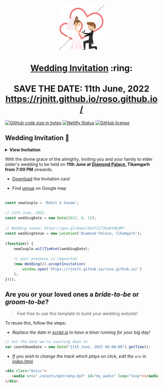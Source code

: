 
<p align="center"><a href="https://rjnitt.github.io/roso.github.io/"><img src="./assets/wedding.gif" width="150px" height="150px"/></a></p>
<h1 align="center"><a href="https://rjnitt.github.io/roso.github.io/">Wedding Invitation</a> :ring: <br> <br> SAVE THE DATE: 11th June, 2022 <br> <a href="https://rjnitt.github.io/roso.github.io/">https://rjnitt.github.io/roso.github.io/</a></h1>

[![GitHub code size in bytes](https://img.shields.io/github/languages/code-size/vinitshahdeo/Wedding-Invitation?logo=github)](https://rjnitt.github.io/roso.github.io/) [![Netlify Status](https://api.netlify.com/api/v1/badges/e945f101-f434-45e6-8c33-df855c6b2082/deploy-status)](https://app.netlify.com/sites/sonali/deploys) [![GitHub license](https://img.shields.io/github/license/vinitshahdeo/Wedding-Invitation?logo=github)](https://github.com/vinitshahdeo/Wedding-Invitation)

## Wedding Invitation :ring:

<details>
  <summary><strong>View Invitation</strong></summary>
  <a href="https://rjnitt.github.io/roso.github.io/"><img src="./assets/img/sonali.jpeg" /></a>
</details>

With the divine grace of the almighty,
inviting you and your family to elder sister's wedding to be held on **11th June at [Diamond Palace](https://goo.gl/maps/Xw372J735w6YQKdM7), Tikamgarh from 7:00 PM** onwards.

- [Download](https://github.com/rjnitt/roso.github.io/raw/master/invitation/roso-wedding-invite.pdf) the Invitation card

- Find [venue](https://goo.gl/maps/Xw372J735w6YQKdM7) on Google map


```js

const newCouple = 'Rohit & Sonam';

// 11th June, 2022
const weddingDate = new Date(2022, 6, 11);

// Wedding venue: https://goo.gl/maps/Xw372J735w6YQKdM7
const weddingVenue = new Location('Diamond Palace, Tikamgarh');

(function() {
    newCouple.willTieKnot(weddingDate);

    // your presence is requested
    (new Wedding()).acceptInvitation(
        window.open('https://rjnitt.github.io/roso.github.io/')
    );
})();


```

## Are you or your loved ones a *bride-to-be* or *groom-to-be*? 
> Feel free to use this template to build your wedding website!

To reuse this, follow the steps:

- *Replace the date in [script.js](https://github.com/vinitshahdeo/Wedding-Invitation/blob/master/js/script.js#L29) to have a timer running for your big day!*

```js
// Set the date we're counting down to
var countDownDate = new Date("11th June, 2022 00:00:00").getTime();
```

- *If you wish to change the track which plays on click, edit the `src` in [index.html](https://github.com/vinitshahdeo/Wedding-Invitation/blob/760c4aa437115fc365f5cb86a4b428b0e292b5ba/index.html#L69)*

```html
<div class="music">
   <audio src="./assets/mp3/song.mp3" id="my_audio" loop="loop"></audio> 
</div>
```
